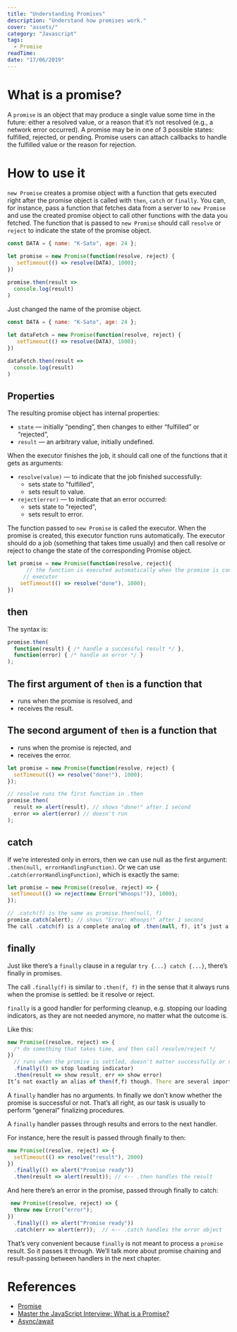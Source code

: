 ```yaml
---
title: "Understanding Promises"
description: "Understand how promises work."
cover: "assets/"
category: "Javascript"
tags: 
  - Promise
readTime: 
date: "17/06/2019"
---
```

# What is a promise?
A `promise` is an object that may produce a single value some time in the future: either a resolved value, or a reason that it’s not resolved (e.g., a network error occurred). A promise may be in one of 3 possible states: fulfilled, rejected, or pending. Promise users can attach callbacks to handle the fulfilled value or the reason for rejection.

# How to use it
`new Promise` creates a promise object with a function that gets executed right after the promise object is called with `then`, `catch` or `finally`.
You can, for instance, pass a function that fetches data from a server to `new Promise` and use the created promise object to call other functions with the data you fetched.
The function that is passed to `new Promise` should call `resolve` or `reject` to indicate the state of the promise object.

```js
const DATA = { name: "K-Sato", age: 24 };
      
let promise = new Promise(function(resolve, reject) {
   setTimeout(() => resolve(DATA), 1000);
})

promise.then(result => 
  console.log(result)
)
```

Just changed the name of the promise object.

```js
const DATA = { name: "K-Sato", age: 24 };
      
let dataFetch = new Promise(function(resolve, reject) {
   setTimeout(() => resolve(DATA), 1000);
})

dataFetch.then(result => 
  console.log(result)
)
```

## Properties
The resulting promise object has internal properties:

- `state` — initially “pending”, then changes to either “fulfilled” or “rejected”,
- `result` — an arbitrary value, initially undefined.

When the executor finishes the job, it should call one of the functions that it gets as arguments:

- `resolve(value)` — to indicate that the job finished successfully:
   - sets state to "fulfilled",
   - sets result to value.
- `reject(error)` — to indicate that an error occurred:
   - sets state to "rejected",
   - sets result to error.

The function passed to `new Promise` is called the executor. When the promise is created, this executor function runs automatically.
The executor should do a job (something that takes time usually) and then call resolve or reject to change the state of the corresponding Promise object.

```javascript
let promise = new Promise(function(resolve, reject){
      // the function is executed automatically when the promise is constructed
     // executor
    setTimeout(() => resolve("done"), 1000);
})
```

## then
The syntax is:

```javascript
promise.then(
  function(result) { /* handle a successful result */ },
  function(error) { /* handle an error */ }
);
```

## The first argument of `then` is a function that

- runs when the promise is resolved, and
- receives the result.

## The second argument of `then` is a function that

- runs when the promise is rejected, and
- receives the error.

```javascript
let promise = new Promise(function(resolve, reject) {
  setTimeout(() => resolve("done!"), 1000);
});

// resolve runs the first function in .then
promise.then(
  result => alert(result), // shows "done!" after 1 second
  error => alert(error) // doesn't run
);
```

## catch
If we’re interested only in errors, then we can use null as the first argument: `.then(null, errorHandlingFunction)`. Or we can use `.catch(errorHandlingFunction)`, which is exactly the same:

 ```javascript
let promise = new Promise((resolve, reject) => {
  setTimeout(() => reject(new Error("Whoops!")), 1000);
});

// .catch(f) is the same as promise.then(null, f)
promise.catch(alert); // shows "Error: Whoops!" after 1 second
The call .catch(f) is a complete analog of .then(null, f), it’s just a shorthand.
```

## finally
Just like there’s a `finally` clause in a regular `try {...} catch {...}`, there’s finally in promises.

The call `.finally(f)` is similar to `.then(f, f)` in the sense that it always runs when the promise is settled: be it resolve or reject.

`finally` is a good handler for performing cleanup, e.g. stopping our loading indicators, as they are not needed anymore, no matter what the outcome is.

Like this:


```javascript
new Promise((resolve, reject) => {
  /* do something that takes time, and then call resolve/reject */
})
  // runs when the promise is settled, doesn't matter successfully or not
  .finally(() => stop loading indicator)
  .then(result => show result, err => show error)
It’s not exactly an alias of then(f,f) though. There are several important differences:
```

A `finally` handler has no arguments. In finally we don’t know whether the promise is successful or not. That’s all right, as our task is usually to perform “general” finalizing procedures.

A `finally` handler passes through results and errors to the next handler.

For instance, here the result is passed through finally to then:

```javascript
new Promise((resolve, reject) => {
  setTimeout(() => resolve("result"), 2000)
})
  .finally(() => alert("Promise ready"))
  .then(result => alert(result)); // <-- .then handles the result
```
And here there’s an error in the promise, passed through finally to catch:

```javascript
 new Promise((resolve, reject) => {
  throw new Error("error");
})
  .finally(() => alert("Promise ready"))
  .catch(err => alert(err));  // <-- .catch handles the error object
```

That’s very convenient because `finally` is not meant to process a `promise` result. So it passes it through.
We’ll talk more about promise chaining and result-passing between handlers in the next chapter.


# References
-  [Promise](https://javascript.info/promise-basics)
- [Master the JavaScript Interview: What is a Promise?](https://medium.com/javascript-scene/master-the-javascript-interview-what-is-a-promise-27fc71e77261)
- [Async/await](https://javascript.info/async-await)
